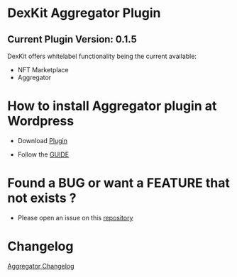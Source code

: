 # DexKit Aggregator Plugin

## Current Plugin Version: 0.1.5 ##


DexKit offers whitelabel functionality being the current available:

 - NFT Marketplace
 - Aggregator

# How to install Aggregator plugin at Wordpress

- Download [Plugin](../dexkit-aggregator.zip)

- Follow the [GUIDE](docs/INSTALL_AGGREGATOR.md)


# Found a BUG or want a FEATURE that not exists ?

- Please open an issue on this [repository](https://github.com/DexKit/wordpress)







# Changelog

[Aggregator Changelog](docs/AGGREGATOR_CHANGELOG.md)